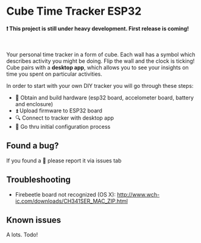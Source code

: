 # Cube Time Tracker ESP32

**:exclamation: This project is still under heavy development. First release is coming!**
</br>

</br>

Your personal time tracker in a form of cube. Each wall has a symbol which describes activity you might be doing. Flip the wall and the clock is ticking! Cube pairs with a **desktop app**, which allows you to see your insights on time you spent on particular activities. 
</br>

In order to start with your own DIY tracker you will go through these steps:
- :hammer: Obtain and build hardware (esp32 board, accelometer board, battery and enclosure)
- :arrow_double_up: Upload firmware to ESP32 board
- :mag: Connect to tracker with desktop app
- :rocket: Go thru initial configuration process

## Found a bug?
If you found a :bug: please report it via issues tab

## Troubleshooting
- Firebeetle board not recognized (OS X): http://www.wch-ic.com/downloads/CH341SER_MAC_ZIP.html

## Known issues
A lots. Todo!

